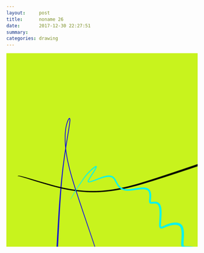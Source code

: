 ```yaml
---
layout:     post
title:      noname 26
date:       2017-12-30 22:27:51
summary:    
categories: drawing
---
```

![noname 26](/images/diary/noname-26.png ".")
